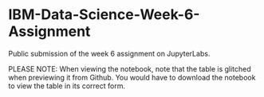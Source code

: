# IBM-Data-Science-Week-6-Assignment
Public submission of the week 6 assignment on JupyterLabs.

PLEASE NOTE: When viewing the notebook, note that the table is glitched when previewing it from Github. You would have to download the notebook to view the table in its correct form.
